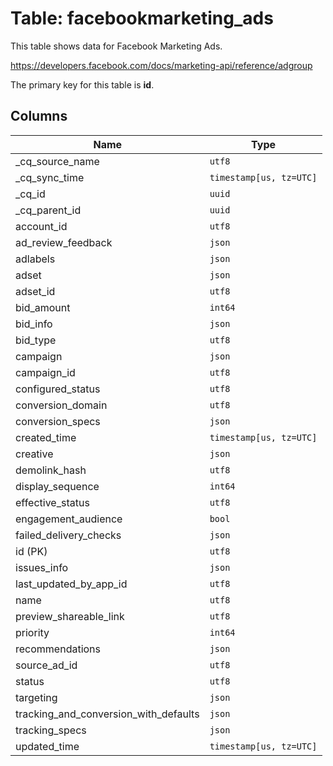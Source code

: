 # Table: facebookmarketing_ads

This table shows data for Facebook Marketing Ads.

https://developers.facebook.com/docs/marketing-api/reference/adgroup

The primary key for this table is **id**.

## Columns

| Name          | Type          |
| ------------- | ------------- |
|_cq_source_name|`utf8`|
|_cq_sync_time|`timestamp[us, tz=UTC]`|
|_cq_id|`uuid`|
|_cq_parent_id|`uuid`|
|account_id|`utf8`|
|ad_review_feedback|`json`|
|adlabels|`json`|
|adset|`json`|
|adset_id|`utf8`|
|bid_amount|`int64`|
|bid_info|`json`|
|bid_type|`utf8`|
|campaign|`json`|
|campaign_id|`utf8`|
|configured_status|`utf8`|
|conversion_domain|`utf8`|
|conversion_specs|`json`|
|created_time|`timestamp[us, tz=UTC]`|
|creative|`json`|
|demolink_hash|`utf8`|
|display_sequence|`int64`|
|effective_status|`utf8`|
|engagement_audience|`bool`|
|failed_delivery_checks|`json`|
|id (PK)|`utf8`|
|issues_info|`json`|
|last_updated_by_app_id|`utf8`|
|name|`utf8`|
|preview_shareable_link|`utf8`|
|priority|`int64`|
|recommendations|`json`|
|source_ad_id|`utf8`|
|status|`utf8`|
|targeting|`json`|
|tracking_and_conversion_with_defaults|`json`|
|tracking_specs|`json`|
|updated_time|`timestamp[us, tz=UTC]`|
